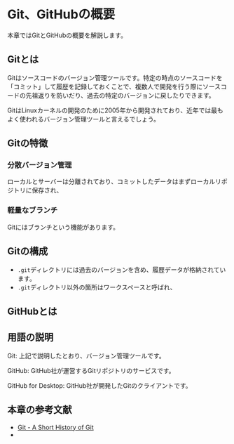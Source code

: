 # Git、GitHubの概要

本章ではGitとGitHubの概要を解説します。

## Gitとは

Gitはソースコードのバージョン管理ツールです。特定の時点のソースコードを「コミット」して履歴を記録しておくことで、複数人で開発を行う際にソースコードの先祖返りを防いだり、過去の特定のバージョンに戻したりできます。

GitはLinuxカーネルの開発のために2005年から開発されており、近年では最もよく使われるバージョン管理ツールと言えるでしょう。

## Gitの特徴

### 分散バージョン管理

ローカルとサーバーは分離されており、コミットしたデータはまずローカルリポジトリに保存され、

### 軽量なブランチ

Gitにはブランチという機能があります。

## Gitの構成

* `.git`ディレクトリには過去のバージョンを含め、履歴データが格納されています。
* `.git`ディレクトリ以外の箇所はワークスペースと呼ばれ、

## GitHubとは

## 用語の説明

Git: 上記で説明したとおり、バージョン管理ツールです。

GitHub: GitHub社が運営するGitリポジトリのサービスです。

GitHub for Desktop: GitHub社が開発したGitのクライアントです。

## 本章の参考文献

* [Git - A Short History of Git](https://git-scm.com/book/en/v2/Getting-Started-A-Short-History-of-Git)
* 